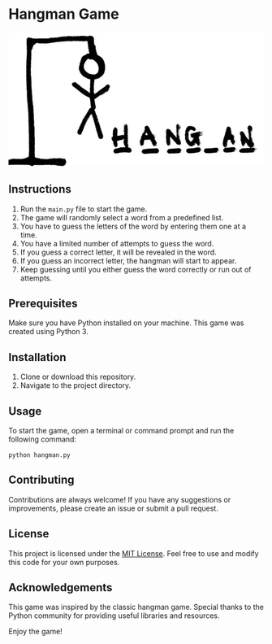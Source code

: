 <!DOCTYPE html>
<html>
<head>
    
</head>
<body>
    <h1>Hangman Game</h1>
    <img src="Hangman.webp" alt="Hangman">

<h2>Instructions</h2>
    <ol>
        <li>Run the <code>main.py</code> file to start the game.</li>
        <li>The game will randomly select a word from a predefined list.</li>
        <li>You have to guess the letters of the word by entering them one at a time.</li>
        <li>You have a limited number of attempts to guess the word.</li>
        <li>If you guess a correct letter, it will be revealed in the word.</li>
        <li>If you guess an incorrect letter, the hangman will start to appear.</li>
        <li>Keep guessing until you either guess the word correctly or run out of attempts.</li>
    </ol>

<h2>Prerequisites</h2>
    <p>Make sure you have Python installed on your machine. This game was created using Python 3.</p>

<h2>Installation</h2>
    <ol>
        <li>Clone or download this repository.</li>
        <li>Navigate to the project directory.</li>
    </ol>

<h2>Usage</h2>
    <p>To start the game, open a terminal or command prompt and run the following command:</p>
    <pre><code>python hangman.py</code></pre>

<h2>Contributing</h2>
    <p>Contributions are always welcome! If you have any suggestions or improvements, please create an issue or submit a pull request.</p>

<h2>License</h2>
    <p>This project is licensed under the <a href="LICENSE">MIT License</a>. Feel free to use and modify this code for your own purposes.</p>

<h2>Acknowledgements</h2>
    <p>This game was inspired by the classic hangman game. Special thanks to the Python community for providing useful libraries and resources.</p>

<p>Enjoy the game!</p>
</body>
</html>
